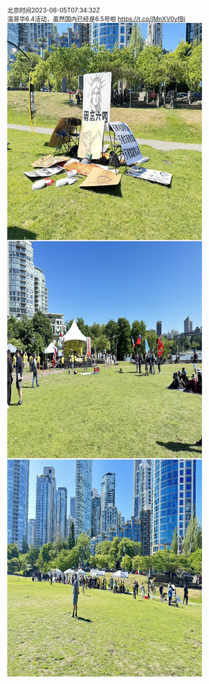 北京时间2023-06-05T07:34:32Z<br>温哥华6.4活动，虽然国内已经是6.5号啦 https://t.co/IMnXV0yfBi<br><img src='/temp/image/2023/t-Month-6/1665502326126178304_0.jpg' width='450' height='500'><img src='/temp/image/2023/t-Month-6/1665502326126178304_1.jpg' width='450' height='500'><img src='/temp/image/2023/t-Month-6/1665502326126178304_2.jpg' width='450' height='500'><br><br>